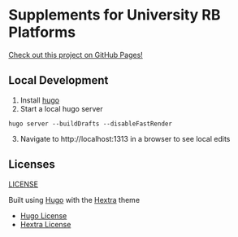 # Supplements for University RB Platforms

[Check out this project on GitHub Pages!](https://quic.github.io/Supplements-for-University-RB-Platforms/)

## Local Development

1. Install [hugo](https://gohugo.io/installation/)
2. Start a local hugo server
```
hugo server --buildDrafts --disableFastRender
```
3. Navigate to http://localhost:1313 in a browser to see local edits

## Licenses

[LICENSE](LICENSE)

Built using [Hugo](https://gohugo.io/) with the [Hextra](https://themes.gohugo.io/themes/hextra/) theme

* [Hugo License](https://github.com/gohugoio/hugo/blob/master/LICENSE)
* [Hextra License](https://github.com/imfing/hextra/blob/main/LICENSE)
